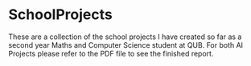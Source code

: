 # SchoolProjects
These are a collection of the school projects I have created so far as a second year Maths and Computer Science student at QUB.
For both AI Projects please refer to the PDF file to see the finished report.
